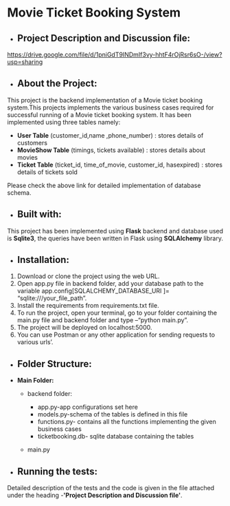 # **Movie Ticket Booking System**

- ## **Project Description and Discussion file:**

https://drive.google.com/file/d/1pniGdT9INDmIf3vy-hhtF4rOjRsr6sO-/view?usp=sharing

- ## **About the Project:**

This project is the backend implementation of a Movie ticket booking system.This projects implements the various business cases required for successful running of a Movie ticket booking system. It has been implemented using three tables namely:
 - **User Table** (customer_id,name ,phone_number) : stores details of customers
 - **MovieShow Table** (timings, tickets available) : stores details about movies
 - **Ticket Table** (ticket_id, time_of_movie, customer_id, hasexpired) : stores details of tickets sold
 
  Please check the above link for detailed implementation of database schema.

- ## **Built with:**

This project has been implemented using **Flask** backend and database used is **Sqlite3**, the queries have been written in Flask using **SQLAlchemy** library.

- ## **Installation:**
1)	Download or clone the project using the web URL.
2)	Open app.py file in backend folder, add your database path to the variable app.config[SQLALCHEMY_DATABASE_URI ]= “sqlite:///your_file_path”.
3)	Install the requirements from requirements.txt file.
4)	To run the project, open your terminal, go to your folder containing the main.py file and backend folder  and type –“python main.py”.
5)	The project will be deployed on localhost:5000.
6)	You can use Postman or any other application for sending requests to various urls’.

- ## **Folder Structure:**
 - **Main Folder:**
   - backend folder:
      - app.py-app configurations set here
      - models.py-schema of the tables is defined in this file
      - functions.py- contains all the functions implementing the given business cases
      - ticketbooking.db- sqlite database containing the tables 
                      
   - main.py
	

- ## **Running the tests:**

Detailed description of the tests and the code is given in the file attached under the heading -**'Project Description and Discussion file'**.
